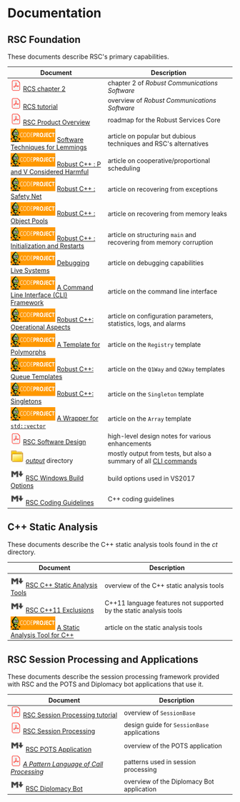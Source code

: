 # Documentation

## RSC Foundation

These documents describe RSC's primary capabilities.

Document | Description
-------- | -----------
![pdf](images/pdf24.png) [RCS chapter 2](/docs/RCS-chapter-2.pdf) | chapter 2 of _Robust Communications Software_
![pdf](images/pdf24.png) [RCS tutorial](/docs/RCS-tutorial.pdf) | overview of _Robust Communications Software_
![pdf](images/pdf24.png) [RSC Product Overview](/docs/RSC-Product-Overview.pdf) | roadmap for the Robust Services Core
![CodeProject](images/cp100x30.gif) [Software Techniques for Lemmings](https://www.codeproject.com/Articles/5258540/Software-Techniques-for-Lemmings) | article on popular but dubious techniques and RSC's alternatives
![CodeProject](images/cp100x30.gif) [Robust C++ : P and V Considered Harmful](https://www.codeproject.com/Articles/5246597/Robust-Cplusplus-P-and-V-Considered-Harmful) | article on cooperative/proportional scheduling
![CodeProject](images/cp100x30.gif) [Robust C++ : Safety Net](https://www.codeproject.com/Articles/5165710/Robust-Cplusplus-Safety-Net) | article on recovering from exceptions
![CodeProject](images/cp100x30.gif) [Robust C++ : Object Pools](https://www.codeproject.com/Articles/5166096/Robust-Cplusplus-Object-Pools) | article on recovering from memory leaks
![CodeProject](images/cp100x30.gif) [Robust C++ : Initialization and Restarts](https://www.codeproject.com/Articles/5254138/Robust-Cplusplus-Initialization-and-Restarts) | article on structuring `main` and recovering from memory corruption
![CodeProject](images/cp100x30.gif) [Debugging Live Systems](https://www.codeproject.com/Articles/5255828/Debugging-Live-Systems) | article on debugging capabilities
![CodeProject](images/cp100x30.gif) [A Command Line Interface (CLI) Framework](https://www.codeproject.com/Articles/5269493/A-Command-Line-Interface-CLI-Framework) | article on the command line interface
![CodeProject](images/cp100x30.gif) [Robust C++: Operational Aspects](https://www.codeproject.com/Articles/5274153/Robust-Cplusplus-Operational-Aspects) | article on configuration parameters, statistics, logs, and alarms
![CodeProject](images/cp100x30.gif) [A Template for Polymorphs](https://www.codeproject.com/Articles/5271143/A-Template-for-Polymorphs) | article on the `Registry` template
![CodeProject](images/cp100x30.gif) [Robust C++: Queue Templates](https://www.codeproject.com/Articles/5271081/Robust-Cplusplus-Queue-Templates) | article on the `Q1Way` and `Q2Way` templates
![CodeProject](images/cp100x30.gif) [Robust C++: Singletons](https://www.codeproject.com/Articles/5286932/Robust-Cplusplus-Singletons) | article on the `Singleton` template
![CodeProject](images/cp100x30.gif) [A Wrapper for `std::vector`](https://www.codeproject.com/Tips/5271013/A-Wrapper-for-std-vector) | article on the `Array` template
![pdf](images/pdf24.png) [RSC Software Design](/docs/RSC-Software-Design.pdf) | high-level design notes for various enhancements
<img src="images/folder.jpg" alt="folder" height="30"> [_output_](/output) directory | mostly output from tests, but also a summary of all [CLI commands](/output/help.cli.txt)
<img src="images/md.png" alt="folder" height="30"> [RSC Windows Build Options](/docs/RSC-Windows-Build-Options.md) | build options used in VS2017
<img src="images/md.png" alt="folder" height="30"> [RSC Coding Guidelines](/docs/RSC-Coding-Guidelines.md) | C++ coding guidelines

## C++ Static Analysis

These documents describe the C++ static analysis tools found in the _ct_ directory.

Document | Description
-------- | -----------
<img src="images/md.png" alt="folder" height="30"> [RSC C++ Static Analysis Tools](/docs/RSC-Cpp-Static-Analysis-Tools.md) | overview of the C++ static analysis tools
<img src="images/md.png" alt="folder" height="30"> [RSC C++11 Exclusions](/docs/RSC-Cpp11-Exclusions.md) | C++11 language features not supported by the static analysis tools
![CodeProject](images/cp100x30.gif) [A Static Analysis Tool for C++](https://www.codeproject.com/Articles/5246833/A-Static-Analysis-Tool-for-Cplusplus) | article on the static analysis tools

## RSC Session Processing and Applications

These documents describe the session processing framework provided with RSC and the POTS and
Diplomacy bot applications that use it.

Document | Description
-------- | -----------
![pdf](images/pdf24.png) [RSC Session Processing tutorial](/docs/RSC-Session-Processing-tutorial.pdf) | overview of `SessionBase`
![pdf](images/pdf24.png) [RSC Session Processing](/docs/RSC-Session-Processing.pdf) | design guide for `SessionBase` applications
<img src="images/md.png" alt="folder" height="30"> [RSC POTS Application](/docs/RSC-POTS-Application.md) | overview of the POTS application
![pdf](images/pdf24.png) [_A Pattern Language of Call Processing_](/docs/PLCP.pdf) | patterns used in session processing
<img src="images/md.png" alt="folder" height="30"> [RSC Diplomacy Bot](/docs/RSC-Diplomacy.md) | overview of the Diplomacy Bot application
